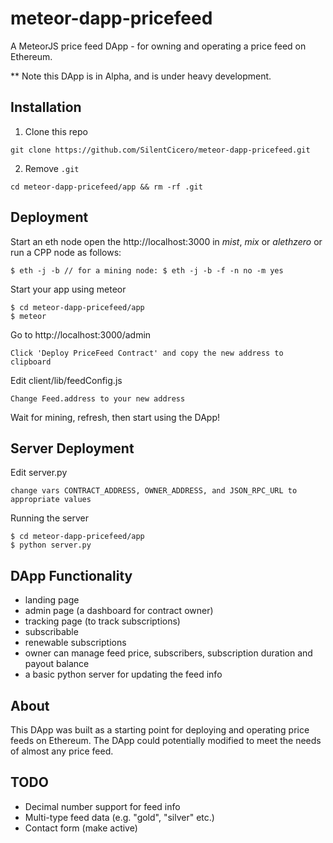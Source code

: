 # meteor-dapp-pricefeed
A MeteorJS price feed DApp - for owning and operating a price feed on Ethereum.

** Note this DApp is in Alpha, and is under heavy development.

## <a name="installation"></a> Installation

1. Clone this repo

  `git clone https://github.com/SilentCicero/meteor-dapp-pricefeed.git`

2. Remove `.git`

  `cd meteor-dapp-pricefeed/app && rm -rf .git`

## <a name="deployment"></a> Deployment

Start an eth node open the http://localhost:3000 in *mist*, *mix* or *alethzero* or run a CPP node as follows:

    $ eth -j -b // for a mining node: $ eth -j -b -f -n no -m yes

Start your app using meteor

    $ cd meteor-dapp-pricefeed/app
    $ meteor

Go to http://localhost:3000/admin

    Click 'Deploy PriceFeed Contract' and copy the new address to clipboard

Edit client/lib/feedConfig.js

    Change Feed.address to your new address

Wait for mining, refresh, then start using the DApp!

## <a name="server"></a> Server Deployment

Edit server.py

    change vars CONTRACT_ADDRESS, OWNER_ADDRESS, and JSON_RPC_URL to appropriate values

Running the server

    $ cd meteor-dapp-pricefeed/app
    $ python server.py

## <a name="functionality"></a> DApp Functionality
- landing page
- admin page (a dashboard for contract owner)
- tracking page (to track subscriptions)
- subscribable
- renewable subscriptions
- owner can manage feed price, subscribers, subscription duration and payout balance
- a basic python server for updating the feed info

## <a name="about"></a> About

This DApp was built as a starting point for deploying and operating price feeds on Ethereum. The DApp could potentially modified to meet the needs of almost any price feed.

## <a name="todo"></a> TODO
- Decimal number support for feed info
- Multi-type feed data (e.g. "gold", "silver" etc.)
- Contact form (make active)
